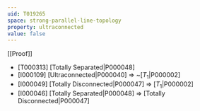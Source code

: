 ```yaml
---
uid: T019265
space: strong-parallel-line-topology
property: ultraconnected
value: false
---
```

[[Proof]]

* [T000313] [Totally Separated|P000048]
* [I000109] [Ultraconnected|P000040] => ~[$T_1$|P000002]
* [I000049] [Totally Disconnected|P000047] => [$T_1$|P000002]
* [I000046] [Totally Separated|P000048] => [Totally Disconnected|P000047]

